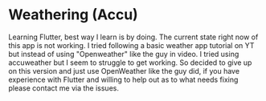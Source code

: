 # Weathering (Accu)
Learning Flutter, best way I learn is by doing. The current state right now of this app is not working. I tried following a basic weather app tutorial on YT but instead of using "Openweather" like the guy in video. I tried using accuweather but I seem to struggle to get working. So decided to give up on this version and just use OpenWeather like the guy did, if you have experience with Flutter and willing to help out as to what needs fixing please contact me via the issues.